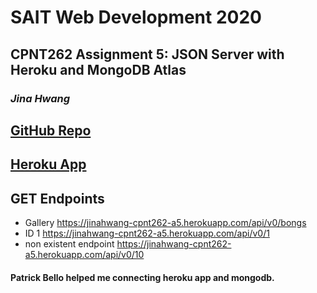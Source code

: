 # SAIT Web Development 2020

## CPNT262 Assignment 5: JSON Server with Heroku and MongoDB Atlas

### *Jina Hwang*
 
## [GitHub Repo](https://github.com/geumjinhwang/cpnt262-a5)
## [Heroku App](https://jinahwang-cpnt262-a5.herokuapp.com)

## GET Endpoints
- Gallery
https://jinahwang-cpnt262-a5.herokuapp.com/api/v0/bongs
- ID 1
https://jinahwang-cpnt262-a5.herokuapp.com/api/v0/1
- non existent endpoint
https://jinahwang-cpnt262-a5.herokuapp.com/api/v0/10

#### **Patrick Bello** helped me connecting heroku app and mongodb.
